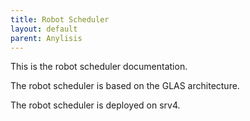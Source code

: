 ```yaml
---
title: Robot Scheduler
layout: default
parent: Anylisis
---
```


This is the robot scheduler documentation.

The robot scheduler is based on the GLAS architecture.

The robot scheduler is deployed on srv4.
